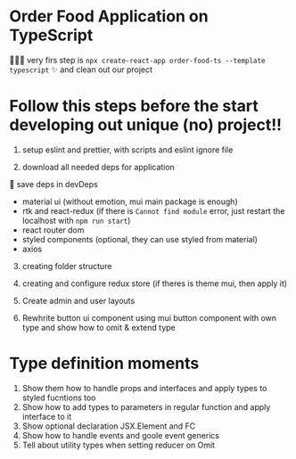 # Order Food Application on TypeScript

💁🏻‍♂️ very firs step is `npx create-react-app order-food-ts --template typescript`
✨ and clean out our project

# Follow this steps before the start developing out unique (no) project!!

1. setup eslint and prettier, with scripts and eslint ignore file

2. download all needed deps for application

📌 save deps in devDeps

- material ui (without emotion, mui main package is enough)
- rtk and react-redux
  (if there is `Cannot find module` error, just restart the localhost with `npm run start`)
- react router dom
- styled components (optional, they can use styled from material)
- axios

3. creating folder structure

4. creating and configure redux store (if theres is theme mui, then apply it)

5. Create admin and user layouts
6. Rewhrite button ui component using mui button component with own type and show how to omit & extend type

# Type definition moments

1. Show them how to handle props and interfaces and apply types to styled fucntions too
2. Show how to add types to parameters in regular function and apply interface to it
3. Show optional declaration JSX.Element and FC
4. Show how to handle events and goole event generics
5. Tell about utility types when setting reducer on Omit

